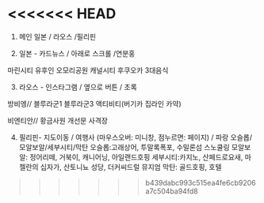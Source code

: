 <<<<<<< HEAD
=======
1. 메인
일본 / 라오스 /필리핀

2. 일본 - 카드뉴스 / 아래로 스크롤 /연분홍

마린시티
유후인
오모리공원
캐널시티
후쿠오카 3대음식

3. 라오스 - 인스타그램 / 옆으로 버튼 / 초록

방비엥//
블루라군1 
블루라군3
액티비티(버기카 집라인 카약)

비엔티안// 
황금사원
개선문
사격장

4. 필리핀- 지도이동 / 여행사 (마우스오버: 미니창, 점누르면: 페이지) / 파랑
오슬롭/모알보알/세부시티/막탄
오슬롭:고래상어, 투말록폭포, 수밀론섬 스노쿨링
모알보알: 정어리떼, 거북이,  캐니어닝, 아일랜드호핑
세부시티:카지노, 산페드로요새, 마젤란의 십자가, 산토니뇨 성당, 더커씨드럴 뮤지엄
막탄: 골드호핑, 호텔
>>>>>>> b439dabc993c515ea4fe6cb9206a7c504ba94fd8
